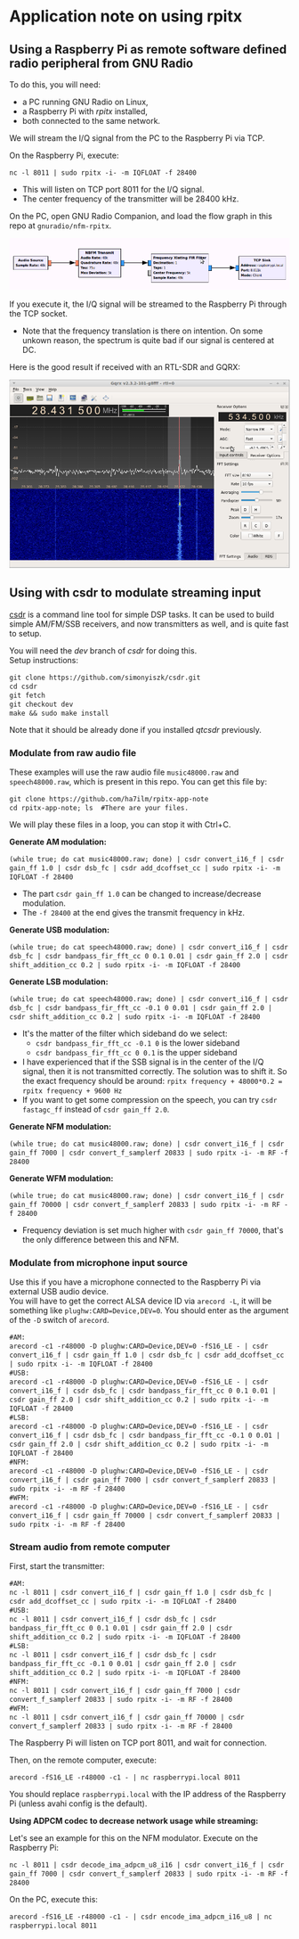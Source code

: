 # Application note on using rpitx

## Using a Raspberry Pi as remote software defined radio peripheral from GNU Radio

To do this, you will need:
* a PC running GNU Radio on Linux,
* a Raspberry Pi with *rpitx* installed,
* both connected to the same network.

We will stream the I/Q signal from the PC to the Raspberry Pi via TCP.

On the Raspberry Pi, execute:

    nc -l 8011 | sudo rpitx -i- -m IQFLOAT -f 28400

* This will listen on TCP port 8011 for the I/Q signal.
* The center frequency of the transmitter will be 28400 kHz.

On the PC, open GNU Radio Companion, and load the flow graph in this repo at `gnuradio/nfm-rpitx`.

![NFM in GNU Radio](/images/grc-nfm.png?raw=true)

If you execute it, the I/Q signal will be streamed to the Raspberry Pi through the TCP socket.

* Note that the frequency translation is there on intention. On some unkown reason, the spectrum is quite bad if our signal is centered at DC.

Here is the good result if received with an RTL-SDR and GQRX:

![NFM in GQRX](/images/gqrx-nfm.png?raw=true)



## Using with csdr to modulate streaming input

<a href="https://github.com/simonyiszk/csdr">csdr</a> is a command line tool for simple DSP tasks. It can be used to build simple AM/FM/SSB receivers, and now transmitters as well, and is quite fast to setup.

You will need the *dev* branch of *csdr* for doing this.<br />
Setup instructions:

   	git clone https://github.com/simonyiszk/csdr.git
   	cd csdr
   	git fetch
   	git checkout dev
   	make && sudo make install 

Note that it should be already done if you installed *qtcsdr* previously.

### Modulate from raw audio file

These examples will use the raw audio file `music48000.raw` and `speech48000.raw`, which is present in this repo. You can get this file by:

    git clone https://github.com/ha7ilm/rpitx-app-note
    cd rpitx-app-note; ls  #There are your files.

We will play these files in a loop, you can stop it with Ctrl+C.

**Generate AM modulation:**

    (while true; do cat music48000.raw; done) | csdr convert_i16_f | csdr gain_ff 1.0 | csdr dsb_fc | csdr add_dcoffset_cc | sudo rpitx -i- -m IQFLOAT -f 28400

* The part `csdr gain_ff 1.0` can be changed to increase/decrease modulation.
* The `-f 28400` at the end gives the transmit frequency in kHz.

**Generate USB modulation:**

    (while true; do cat speech48000.raw; done) | csdr convert_i16_f | csdr dsb_fc | csdr bandpass_fir_fft_cc 0 0.1 0.01 | csdr gain_ff 2.0 | csdr shift_addition_cc 0.2 | sudo rpitx -i- -m IQFLOAT -f 28400

**Generate LSB modulation:**

    (while true; do cat speech48000.raw; done) | csdr convert_i16_f | csdr dsb_fc | csdr bandpass_fir_fft_cc -0.1 0 0.01 | csdr gain_ff 2.0 | csdr shift_addition_cc 0.2 | sudo rpitx -i- -m IQFLOAT -f 28400

* It's the matter of the filter which sideband do we select: 
  * `csdr bandpass_fir_fft_cc -0.1 0` is the lower sideband
  * `csdr bandpass_fir_fft_cc 0 0.1` is the upper sideband
* I have experienced that if the SSB signal is in the center of the I/Q signal, then it is not transmitted correctly. The solution was to shift it. So the exact frequency should be around: `rpitx frequency + 48000*0.2 = rpitx frequency + 9600 Hz`
* If you want to get some compression on the speech, you can try `csdr fastagc_ff` instead of `csdr gain_ff 2.0`.

**Generate NFM modulation:**

    (while true; do cat music48000.raw; done) | csdr convert_i16_f | csdr gain_ff 7000 | csdr convert_f_samplerf 20833 | sudo rpitx -i- -m RF -f 28400

**Generate WFM modulation:**

    (while true; do cat music48000.raw; done) | csdr convert_i16_f | csdr gain_ff 70000 | csdr convert_f_samplerf 20833 | sudo rpitx -i- -m RF -f 28400

* Frequency deviation is set much higher with `csdr gain_ff 70000`, that's the only difference between this and NFM.

### Modulate from microphone input source
Use this if you have a microphone connected to the Raspberry Pi via external USB audio device.<br />
You will have to get the correct ALSA device ID via `arecord -L`, it will be something like `plughw:CARD=Device,DEV=0`. You should enter as the argument of the `-D` switch of `arecord`.

    #AM:
    arecord -c1 -r48000 -D plughw:CARD=Device,DEV=0 -fS16_LE - | csdr convert_i16_f | csdr gain_ff 1.0 | csdr dsb_fc | csdr add_dcoffset_cc | sudo rpitx -i- -m IQFLOAT -f 28400
    #USB:
    arecord -c1 -r48000 -D plughw:CARD=Device,DEV=0 -fS16_LE - | csdr convert_i16_f | csdr dsb_fc | csdr bandpass_fir_fft_cc 0 0.1 0.01 | csdr gain_ff 2.0 | csdr shift_addition_cc 0.2 | sudo rpitx -i- -m IQFLOAT -f 28400
    #LSB:
    arecord -c1 -r48000 -D plughw:CARD=Device,DEV=0 -fS16_LE - | csdr convert_i16_f | csdr dsb_fc | csdr bandpass_fir_fft_cc -0.1 0 0.01 | csdr gain_ff 2.0 | csdr shift_addition_cc 0.2 | sudo rpitx -i- -m IQFLOAT -f 28400
    #NFM:
    arecord -c1 -r48000 -D plughw:CARD=Device,DEV=0 -fS16_LE - | csdr convert_i16_f | csdr gain_ff 7000 | csdr convert_f_samplerf 20833 | sudo rpitx -i- -m RF -f 28400
    #WFM:
    arecord -c1 -r48000 -D plughw:CARD=Device,DEV=0 -fS16_LE - | csdr convert_i16_f | csdr gain_ff 70000 | csdr convert_f_samplerf 20833 | sudo rpitx -i- -m RF -f 28400

### Stream audio from remote computer

First, start the transmitter:

    #AM:
    nc -l 8011 | csdr convert_i16_f | csdr gain_ff 1.0 | csdr dsb_fc | csdr add_dcoffset_cc | sudo rpitx -i- -m IQFLOAT -f 28400
    #USB:
    nc -l 8011 | csdr convert_i16_f | csdr dsb_fc | csdr bandpass_fir_fft_cc 0 0.1 0.01 | csdr gain_ff 2.0 | csdr shift_addition_cc 0.2 | sudo rpitx -i- -m IQFLOAT -f 28400
    #LSB:
    nc -l 8011 | csdr convert_i16_f | csdr dsb_fc | csdr bandpass_fir_fft_cc -0.1 0 0.01 | csdr gain_ff 2.0 | csdr shift_addition_cc 0.2 | sudo rpitx -i- -m IQFLOAT -f 28400
    #NFM:
    nc -l 8011 | csdr convert_i16_f | csdr gain_ff 7000 | csdr convert_f_samplerf 20833 | sudo rpitx -i- -m RF -f 28400
    #WFM:
    nc -l 8011 | csdr convert_i16_f | csdr gain_ff 70000 | csdr convert_f_samplerf 20833 | sudo rpitx -i- -m RF -f 28400

The Raspberry Pi will listen on TCP port 8011, and wait for connection.

Then, on the remote computer, execute:

    arecord -fS16_LE -r48000 -c1 - | nc raspberrypi.local 8011

You should replace `raspberrypi.local` with the IP address of the Raspberry Pi (unless avahi config is the default).

**Using ADPCM codec to decrease network usage while streaming:**

Let's see an example for this on the NFM modulator. Execute on the Raspberry Pi:

    nc -l 8011 | csdr decode_ima_adpcm_u8_i16 | csdr convert_i16_f | csdr gain_ff 7000 | csdr convert_f_samplerf 20833 | sudo rpitx -i- -m RF -f 28400

On the PC, execute this:

    arecord -fS16_LE -r48000 -c1 - | csdr encode_ima_adpcm_i16_u8 | nc raspberrypi.local 8011
